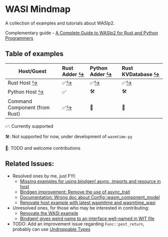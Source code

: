 # WASI Mindmap

A collection of examples and tutorials about WASIp2.

Complementary
guide - [A Complete Guide to WASIp2 for Rust and Python Programmers](https://ideas.reify.ing/en/blog/complete-guide-to-wasip2-for-rust-python-programmers/)

## Table of examples

| Host/Guest                    | Rust Adder [↪](./guest-adder-rs)   | Python Adder [↪](./guest-adder-py) | Rust KVDatabase [↪](./guest-kv-store-rs) |
|-------------------------------|:-----------------------------------|:-----------------------------------|:-----------------------------------------|
| Rust Host [↪](./host-rs)      | ✅[↪](./host-rs/src/adder/rs_guest) | ✅[↪](./host-rs/src/adder/py_guest) | ✅[↪](./host-rs/src/kv_store/rs_guest)    |
| Python Host [↪](./host-py)    | ✅                                  | 🛠️                                | 🛠️                                      |
| Command Component (from Rust) | ✅[↪](./host-command-component)     | 📌                                 | 📌                                       |

✅: Currently supported

🛠️: Not supported for now, under development of `wasmtime-py`

📌: TODO and welcome contributions

## Related Issues:

* Resolved ones by me, just FYI:
    * [Missing examples for using bindgen! async, imports and resource in host](https://github.com/bytecodealliance/wasmtime/issues/9776)
    * [Bindgen improvement: Remove the use of async_trait](https://github.com/bytecodealliance/wasmtime/issues/9823)
    * [Documentation: Wrong doc about Config::wasm_component_model](https://github.com/bytecodealliance/wasmtime/issues/9694)
    * [Renovate host example with latest wasmtime and wasmtime_wasi](https://github.com/bytecodealliance/component-docs/issues/179)
* Unresolved ones, for those who may be interested in contributing:
    * [Renovate the WASI example](https://github.com/bytecodealliance/wasmtime/issues/9777)
    * [Bindgen! gives weird name to an interface well-named in WIT file](https://github.com/bytecodealliance/wasmtime/issues/9774)
* TODO: Add an improvement issue regarding `Func::post_return`, probably can
  use [Undroppable Types](https://jack.wrenn.fyi/blog/undroppable/)